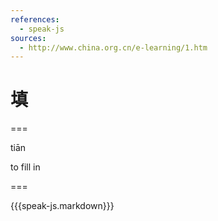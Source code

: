 ```yaml
---
references:
  - speak-js
sources:
  - http://www.china.org.cn/e-learning/1.htm
---
```


# 填

===

tiān

to fill in

===

{{{speak-js.markdown}}}
